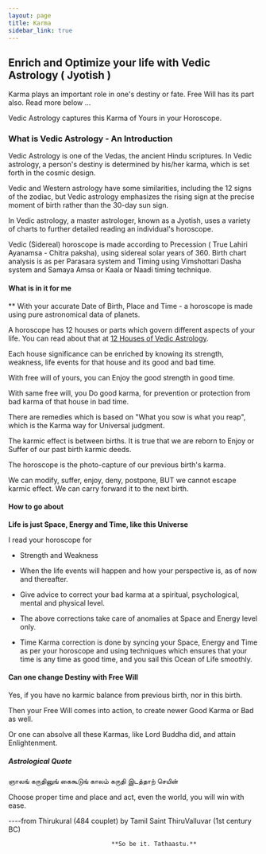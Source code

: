 ```yaml
---
layout: page
title: Karma
sidebar_link: true
---
```

## Enrich and Optimize your life with Vedic Astrology ( Jyotish )

Karma plays an important role in one's destiny or fate. Free Will has its part also. Read more below ...

Vedic Astrology captures this Karma of Yours in your Horoscope.

### What is Vedic Astrology - An Introduction

Vedic Astrology is one of the Vedas, the ancient Hindu scriptures. In Vedic astrology, a person's destiny is determined by his/her karma, which is set forth in the cosmic design.

Vedic and Western astrology have some similarities, including the 12 signs of the zodiac, but Vedic astrology emphasizes the rising sign at the precise moment of birth rather than the 30-day sun sign.

In Vedic astrology, a master astrologer, known as a Jyotish, uses a variety of charts to further detailed reading an individual's horoscope.

Vedic (Sidereal) horoscope is made according to Precession ( True Lahiri Ayanamsa - Chitra paksha), using sidereal solar years of 360.
Birth chart analysis is as per Parasara system and Timing using Vimshottari Dasha system and Samaya Amsa or Kaala or Naadi timing technique.

#### What is in it for me

** With your accurate Date of Birth, Place and Time - a horoscope is made using pure astronomical data of planets.

A horoscope has 12 houses or parts which govern different aspects of your life. You can read about that at [12 Houses of Vedic Astrology](/blog/vedic-astrology-meaning/).

Each house significance can be enriched by knowing its strength, weakness, life events for that house and its good and bad time.

With free will of yours, you can Enjoy the good strength in good time.

With same free will, you Do good karma, for prevention or protection from bad karma of that house in bad time.

There are remedies which is based on "What you sow is what you reap", which is the Karma way for Universal judgment.

The karmic effect is between births. It is true that we are reborn to Enjoy or Suffer of our past birth karmic deeds.

The horoscope is the photo-capture of our previous birth's karma.

We can modify, suffer, enjoy, deny, postpone, BUT we cannot escape karmic effect. We can carry forward it to the next birth.

#### How to go about

**Life is just Space, Energy and Time, like this Universe**

I read your horoscope for

  * Strength and Weakness

  * When the life events will happen and how your perspective is, as of now and thereafter.

  * Give advice to correct your bad karma at a spiritual, psychological, mental and physical level.

  * The above corrections take care of anomalies at Space and Energy level only.

  * Time Karma correction is done by syncing your Space, Energy and Time as per your horoscope and using techniques which ensures that your time is any time as good time, and you sail this Ocean of Life smoothly.

#### Can one change Destiny with Free Will

Yes, if you have no karmic balance from previous birth, nor in this birth.

Then your Free Will comes into action, to create newer Good Karma or Bad as well.

Or one can absolve all these Karmas, like Lord Buddha did, and attain Enlightenment.

##### Astrological Quote

ஞாலங் கருதினுங் கைகூடுங் காலம் கருதி இடத்தாற் செயின்

Choose proper time and place and act, even the world, you will win with ease.

----from Thirukural (484 couplet) by Tamil Saint ThiruValluvar (1st century BC)

                                 **So be it. Tathaastu.**
